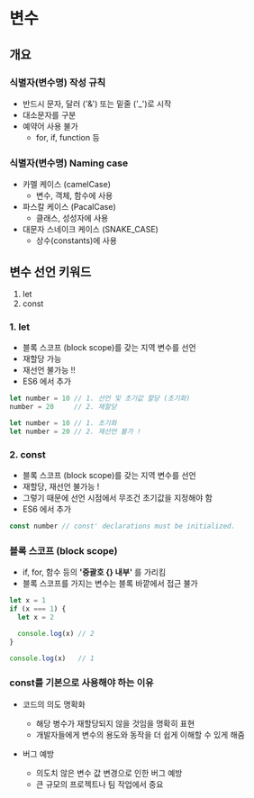 # 변수
## 개요
### 식별자(변수명) 작성 규칙
- 반드시 문자, 달러 ('&') 또는 밑줄 ('_')로 시작
- 대소문자를 구분
- 예약어 사용 불가
  - for, if, function 등

### 식별자(변수명) Naming case
- 카멜 케이스 (camelCase)
  - 변수, 객체, 함수에 사용
- 파스칼 케이스 (PacalCase)
  - 클래스, 성성자에 사용
- 대문자 스네이크 케이스 (SNAKE_CASE)
  - 상수(constants)에 사용

## 변수 선언 키워드
1. let
2. const

### 1. let
- 블록 스코프 (block scope)를 갖는 지역 변수를 선언
- 재할당 가능
- 재선언 불가능 !!
- ES6 에서 추가
```js
let number = 10 // 1. 선언 및 초기값 할당 (초기화)
number = 20     // 2. 재할당

let number = 10 // 1. 초기화
let number = 20 // 2. 재선언 불가 !
```

### 2. const
- 블록 스코프 (block scope)를 갖는 지역 변수를 선언
- 재할당, 재선언 불가능 !
- 그렇기 때문에 선언 시점에서 무조건 초기값을 지정해야 함
- ES6 에서 추가

```js
const number // const' declarations must be initialized.
```

### 블록 스코프 (block scope)
- if, for, 함수 등의 **'중괄호 {} 내부'** 를 가리킴 
- 블록 스코프를 가지는 변수는 블록 바깥에서 접근 불가
```js
let x = 1
if (x === 1) {
  let x = 2

  console.log(x) // 2
}

console.log(x)   // 1
```

### const를 기본으로 사용해야 하는 이유
- 코드의 의도 명확화
  - 해당 병수가 재할당되지 않을 것임을 명확히 표현
  - 개발자들에게 변수의 용도와 동작을 더 쉽게 이해할 수 있게 해줌

- 버그 예방
  - 의도치 않은 변수 값 변경으로 인한 버그 예방
  - 큰 규모의 프로젝트나 팀 작업에서 중요

